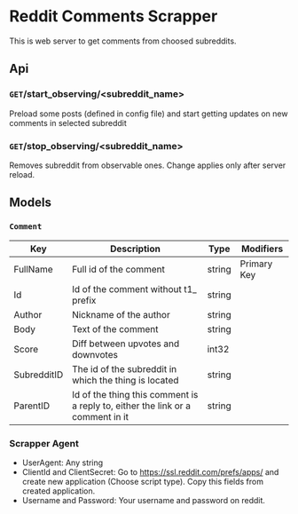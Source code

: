 # Reddit Comments Scrapper

This is web server to get comments from choosed subreddits.

## Api
### `GET`/start_observing/<subreddit_name> 
Preload some posts (defined in config file) and start getting updates on new comments in selected subreddit

### `GET`/stop_observing/<subreddit_name> 
Removes subreddit from observable ones. Change applies only after server reload.

## Models

### `Comment`
| Key  | Description | Type | Modifiers |
| ------------- | ------------- | ------------- | ------------- |
| FullName  | Full id of the comment | string | Primary Key |
| Id  | Id of the comment without t1_ prefix | string | |
| Author | Nickname of the author | string | |
| Body | Text of the comment | string | |
| Score | Diff between upvotes and downvotes | int32 | |
| SubredditID | The id of the subreddit in which the thing is located | string | |
| ParentID | Id of the thing this comment is a reply to, either the link or a comment in it | string | |

### Scrapper Agent
- UserAgent: Any string
- ClientId and ClientSecret: Go to https://ssl.reddit.com/prefs/apps/ and create new application (Choose script type). Copy this fields from created application.
- Username and Password: Your username and password on reddit.
